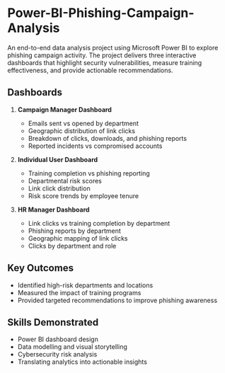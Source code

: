 # Power-BI-Phishing-Campaign-Analysis
An end-to-end data analysis project using Microsoft Power BI to explore phishing campaign activity.   The project delivers three interactive dashboards that highlight security vulnerabilities, measure training effectiveness, and provide actionable recommendations.

## Dashboards
1. **Campaign Manager Dashboard**
   - Emails sent vs opened by department
   - Geographic distribution of link clicks
   - Breakdown of clicks, downloads, and phishing reports
   - Reported incidents vs compromised accounts

2. **Individual User Dashboard**
   - Training completion vs phishing reporting
   - Departmental risk scores
   - Link click distribution
   - Risk score trends by employee tenure

3. **HR Manager Dashboard**
   - Link clicks vs training completion by department
   - Phishing reports by department
   - Geographic mapping of link clicks
   - Clicks by department and role

## Key Outcomes
- Identified high-risk departments and locations
- Measured the impact of training programs
- Provided targeted recommendations to improve phishing awareness

## Skills Demonstrated
- Power BI dashboard design
- Data modelling and visual storytelling
- Cybersecurity risk analysis
- Translating analytics into actionable insights
